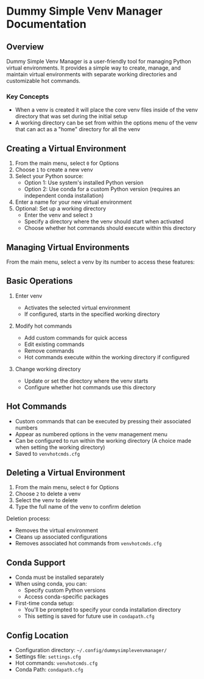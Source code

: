 # Dummy Simple Venv Manager Documentation

## Overview
Dummy Simple Venv Manager is a user-friendly tool for managing Python virtual environments. It provides a simple way to create, manage, and maintain virtual environments with separate working directories and customizable hot commands.

### Key Concepts
- When a venv is created it will place the core venv files inside of the venv directory that was set during the initial setup
- A working directory can be set from within the options menu of the venv that can act as a "home" directory for all the venv

## Creating a Virtual Environment

1. From the main menu, select `0` for Options
2. Choose `1` to create a new venv
3. Select your Python source:
   - Option 1: Use system's installed Python version
   - Option 2: Use conda for a custom Python version (requires an independent conda installation)
4. Enter a name for your new virtual environment
5. Optional: Set up a working directory
   - Enter the venv and select `3`
   - Specify a directory where the venv should start when activated
   - Choose whether hot commands should execute within this directory

## Managing Virtual Environments

From the main menu, select a venv by its number to access these features:

## Basic Operations
1. Enter venv
   - Activates the selected virtual environment
   - If configured, starts in the specified working directory

2. Modify hot commands
   - Add custom commands for quick access
   - Edit existing commands
   - Remove commands
   - Hot commands execute within the working directory if configured

3. Change working directory
   - Update or set the directory where the venv starts
   - Configure whether hot commands use this directory

## Hot Commands
- Custom commands that can be executed by pressing their associated numbers
- Appear as numbered options in the venv management menu
- Can be configured to run within the working directory (A choice made when setting the working directory)
- Saved to `venvhotcmds.cfg`

## Deleting a Virtual Environment

1. From the main menu, select `0` for Options
2. Choose `2` to delete a venv
3. Select the venv to delete
4. Type the full name of the venv to confirm deletion

Deletion process:
- Removes the virtual environment
- Cleans up associated configurations
- Removes associated hot commands from `venvhotcmds.cfg`

## Conda Support
- Conda must be installed separately
- When using conda, you can:
  - Specify custom Python versions
  - Access conda-specific packages
- First-time conda setup:
  - You'll be prompted to specify your conda installation directory
  - This setting is saved for future use in `condapath.cfg`

## Config Location

- Configuration directory: `~/.config/dummysimplevenvmanager/`
- Settings file: `settings.cfg`
- Hot commands: `venvhotcmds.cfg`
- Conda Path: `condapath.cfg`
